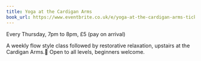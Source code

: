 ```yaml
---
title: Yoga at the Cardigan Arms
book_url: https://www.eventbrite.co.uk/e/yoga-at-the-cardigan-arms-tickets-52210514053
---
```

Every Thursday, 7pm to 8pm, £5 (pay on arrival)

A weekly flow style class followed by restorative relaxation, upstairs at the Cardigan Arms.
Open to all levels, beginners welcome.